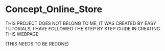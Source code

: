 # Concept_Online_Store

THIS PROJECT DOES NOT BELONG TO ME, IT WAS CREATED BY EASY TUTORIALS, I HAVE FOLLOWED THE STEP BY STEP GUIDE IN CREATING THIS WEBPAGE


(THIS NEEDS TO BE REDONE)
